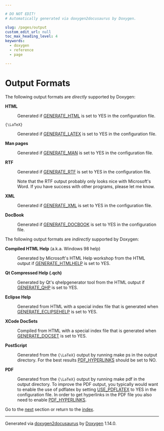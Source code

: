 ```yaml
---

# DO NOT EDIT!
# Automatically generated via doxygen2docusaurus by Doxygen.

slug: /pages/output
custom_edit_url: null
toc_max_heading_level: 4
keywords:
  - doxygen
  - reference
  - page

---
```


<div class="doxyPage">

# Output Formats




<p>The following output formats are <em>directly</em> supported by Doxygen:</p>


<dl class="doxyVariableList">
<dt><b>HTML</b></dt>
<dd><p>Generated if <a href="/web-doxygen/docs/pages/config/#cfg_generate_html">GENERATE_HTML</a> is set to <span class="doxyComputerOutput">YES</span> in the configuration file.</p></dd>
<dt><code>{\LaTeX}</code></dt>
<dd><p>Generated if <a href="/web-doxygen/docs/pages/config/#cfg_generate_latex">GENERATE_LATEX</a> is set to <span class="doxyComputerOutput">YES</span> in the configuration file.</p></dd>
<dt><b>Man pages</b></dt>
<dd><p>Generated if <a href="/web-doxygen/docs/pages/config/#cfg_generate_man">GENERATE_MAN</a> is set to <span class="doxyComputerOutput">YES</span> in the configuration file.</p></dd>
<dt><b>RTF</b></dt>
<dd>
<p>Generated if <a href="/web-doxygen/docs/pages/config/#cfg_generate_rtf">GENERATE_RTF</a> is set to <span class="doxyComputerOutput">YES</span> in the configuration file.</p>

<p>Note that the RTF output probably only looks nice with Microsoft's Word. If you have success with other programs, please let me know.</p>
</dd>
<dt><b>XML</b></dt>
<dd><p>Generated if <a href="/web-doxygen/docs/pages/config/#cfg_generate_xml">GENERATE_XML</a> is set to <span class="doxyComputerOutput">YES</span> in the configuration file.</p></dd>
<dt><b>DocBook</b></dt>
<dd><p>Generated if <a href="/web-doxygen/docs/pages/config/#cfg_generate_docbook">GENERATE_DOCBOOK</a> is set to <span class="doxyComputerOutput">YES</span> in the configuration file.</p></dd>
</dl>

<p>The following output formats are <em>indirectly</em> supported by Doxygen:</p>


<dl class="doxyVariableList">
<dt><b>Compiled HTML Help</b> (a.k.a. Windows 98 help)</dt>
<dd><p>Generated by Microsoft's HTML Help workshop from the HTML output if <a href="/web-doxygen/docs/pages/config/#cfg_generate_htmlhelp">GENERATE_HTMLHELP</a> is set to <span class="doxyComputerOutput">YES</span>.</p></dd>
<dt><b>Qt Compressed Help (.qch)</b></dt>
<dd><p>Generated by Qt's qhelpgenerator tool from the HTML output if <a href="/web-doxygen/docs/pages/config/#cfg_generate_qhp">GENERATE_QHP</a> is set to <span class="doxyComputerOutput">YES</span>.</p></dd>
<dt><b>Eclipse Help</b></dt>
<dd><p>Generated from HTML with a special index file that is generated when <a href="/web-doxygen/docs/pages/config/#cfg_generate_eclipsehelp">GENERATE_ECLIPSEHELP</a> is set to <span class="doxyComputerOutput">YES</span>.</p></dd>
<dt><b>XCode DocSets</b></dt>
<dd><p>Compiled from HTML with a special index file that is generated when <a href="/web-doxygen/docs/pages/config/#cfg_generate_docset">GENERATE_DOCSET</a> is set to <span class="doxyComputerOutput">YES</span>.</p></dd>
<dt><b>PostScript</b></dt>
<dd><p>Generated from the <code>{\LaTeX}</code> output by running <span class="doxyComputerOutput">make ps</span> in the output directory. For the best results <a href="/web-doxygen/docs/pages/config/#cfg_pdf_hyperlinks">PDF_HYPERLINKS</a> should be set to <span class="doxyComputerOutput">NO</span>.</p></dd>
<dt><b>PDF</b></dt>
<dd><p>Generated from the <code>{\LaTeX}</code> output by running <span class="doxyComputerOutput">make pdf</span> in the output directory. To improve the PDF output, you typically would want to enable the use of <span class="doxyComputerOutput">pdflatex</span> by setting <a href="/web-doxygen/docs/pages/config/#cfg_use_pdflatex">USE_PDFLATEX</a> to <span class="doxyComputerOutput">YES</span> in the configuration file. In order to get hyperlinks in the PDF file you also need to enable <a href="/web-doxygen/docs/pages/config/#cfg_pdf_hyperlinks">PDF_HYPERLINKS</a>.</p></dd>
</dl>
 
Go to the <a href="/docs/pages/searching/">next</a> section or return to the
 <a href="/docs/">index</a>.


<hr/>

<p class="doxyGeneratedBy">Generated via <a href="https://github.com/xpack/doxygen2docusaurus">doxygen2docusaurus</a> by <a href="https://www.doxygen.nl">Doxygen</a> 1.14.0.</p>

</div>
